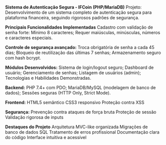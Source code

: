 **Sistema de Autenticação Segura - IFCoin (PHP/MariaDB)**
Projeto: Desenvolvimento de um sistema completo de autenticação segura para plataforma financeira, seguindo rigorosos padrões de segurança.

**Principais Funcionalidades Implementadas**
Cadastro com validação de senha forte:
  Mínimo 8 caracteres;
  Requer maiúsculas, minúsculas, números e caracteres especiais.

**Controle de segurança avançado:**
  Troca obrigatória de senha a cada 45 dias;
  Bloqueio de reutilização das últimas 7 senhas;
  Armazenamento seguro com hash bcrypt.

**Módulos Desenvolvidos:**
  Sistema de login/logout seguro;
  Dashboard de usuário;
  Gerenciamento de senhas;
  Listagem de usuários (admin);
  Tecnologias e Habilidades Demonstradas.

**Backend:**
PHP 7.4+ com PDO;
MariaDB/MySQL (modelagem de banco de dados);
Sessões seguras (HTTP Only, Strict Mode).

**Frontend:**
HTML5 semântico
CSS3 responsivo
Proteção contra XSS

**Segurança:**
  Prevenção contra ataques de força bruta
  Proteção de sessão
  Validação rigorosa de inputs

**Destaques do Projeto**
  Arquitetura MVC-like organizada
  Migrações de banco de dados SQL
  Tratamento de erros profissional
  Documentação clara do código
  Interface intuitiva e acessível

